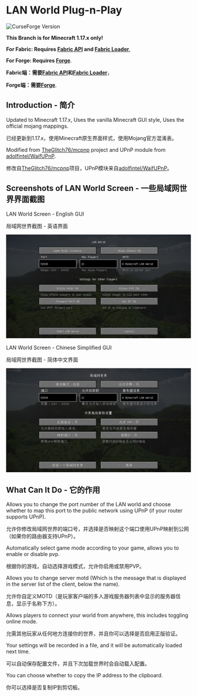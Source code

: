 # LAN World Plug-n-Play

![CurseForge Version](https://cf.way2muchnoise.eu/versions/450250.svg)

**This Branch is for Minecraft 1.17.x only!**

**For Fabric: Requires [Fabric API](https://www.curseforge.com/minecraft/mc-mods/fabric-api) and [Fabric Loader](https://fabricmc.net/use/)**,

**For Forge: Requires [Forge](https://files.minecraftforge.net/)**.

**Fabric端：需要[Fabric API](https://www.curseforge.com/minecraft/mc-mods/fabric-api)和[Fabric Loader](https://fabricmc.net/use/)**，

**Forge端：需要[Forge](https://files.minecraftforge.net/)**.

## Introduction - 简介

Updated to Minecraft 1.17.x, Uses the vanilla Minecraft GUI style, Uses the official mojang mappings.

已经更新到1.17.x，使用Minecraft原生界面样式，使用Mojang官方混淆表。

Modified from [TheGlitch76/mcpnp](https://github.com/TheGlitch76/mcpnp) project and UPnP module from [adolfintel/WaifUPnP](https://github.com/adolfintel/WaifUPnP).

修改自[TheGlitch76/mcpnp](https://github.com/TheGlitch76/mcpnp)项目，UPnP模块来自[adolfintel/WaifUPnP](https://github.com/adolfintel/WaifUPnP)。

## Screenshots of LAN World Screen - 一些局域网世界界面截图

LAN World Screen - English GUI

局域网世界截图 - 英语界面

![GUI EN-US](https://github.com/Satxm/images/raw/main/mcwifipnp-en-us.jpg)

LAN World Screen - Chinese Simplified GUI

局域网世界截图 - 简体中文界面

![GUI ZH-CN](https://github.com/Satxm/images/raw/main/mcwifipnp-zh-cn.jpg)

## What Can It Do - 它的作用

Allows you to change the port number of the LAN world and choose whether to map this port to the public network using UPnP (if your router supports UPnP).

允许你修改局域网世界的端口号，并选择是否映射这个端口使用UPnP映射到公网（如果你的路由器支持UPnP）。

Automatically select game mode according to your game, allows you to enable or disable pvp.

根据你的游戏，自动选择游戏模式，允许你启用或禁用PVP。

Allows you to change server motd (Which is the message that is displayed in the server list of the client, below the name).

允许你自定义MOTD（是玩家客户端的多人游戏服务器列表中显示的服务器信息，显示于名称下方）。

Allows players to connect your world from anywhere, this includes toggling online mode.

允需其他玩家从任何地方连接你的世界，并且你可以选择是否启用正版验证。

Your settings will be recorded in a file, and it will be automatically loaded next time.

可以自动保存配置文件，并且下次加载世界时会自动载入配置。

You can choose whether to copy the IP address to the clipboard.

你可以选择是否复制IP到剪切板。
